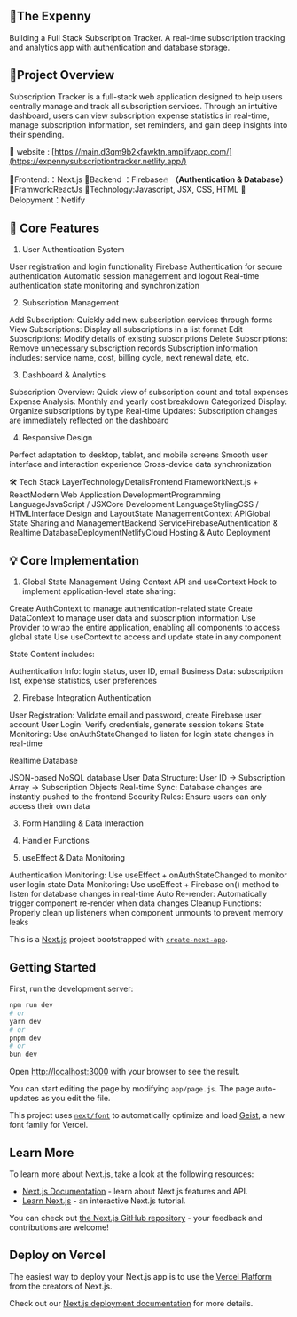 ## 📱The Expenny 
Building a Full Stack Subscription Tracker. A real-time subscription tracking and analytics app with authentication and database storage.  

## 🎯Project Overview
Subscription Tracker is a full-stack web application designed to help users centrally manage and track all subscription services. Through an intuitive dashboard, users can view subscription expense statistics in real-time, manage subscription information, set reminders, and gain deep insights into their spending.

🎁 website : [https://main.d3qm9b2kfawktn.amplifyapp.com/](https://expennysubscriptiontracker.netlify.app/)

🌟Frontend:：Next.js
🌟Backend ：Firebase🔥 <b>（Authentication & Database）</b>
🌟Framwork:ReactJs
🌟Technology:Javascript, JSX, CSS, HTML
🌟Delopyment：Netlify


## 🌟 Core Features
1. User Authentication System

User registration and login functionality
Firebase Authentication for secure authentication
Automatic session management and logout
Real-time authentication state monitoring and synchronization

2. Subscription Management

Add Subscription: Quickly add new subscription services through forms
View Subscriptions: Display all subscriptions in a list format
Edit Subscriptions: Modify details of existing subscriptions
Delete Subscriptions: Remove unnecessary subscription records
Subscription information includes: service name, cost, billing cycle, next renewal date, etc.

3. Dashboard & Analytics

Subscription Overview: Quick view of subscription count and total expenses
Expense Analysis: Monthly and yearly cost breakdown
Categorized Display: Organize subscriptions by type
Real-time Updates: Subscription changes are immediately reflected on the dashboard

4. Responsive Design

Perfect adaptation to desktop, tablet, and mobile screens
Smooth user interface and interaction experience
Cross-device data synchronization

🛠️ Tech Stack
LayerTechnologyDetailsFrontend FrameworkNext.js + ReactModern Web Application DevelopmentProgramming LanguageJavaScript / JSXCore Development LanguageStylingCSS / HTMLInterface Design and LayoutState ManagementContext APIGlobal State Sharing and ManagementBackend ServiceFirebaseAuthentication & Realtime DatabaseDeploymentNetlifyCloud Hosting & Auto Deployment

## 💡 Core Implementation
1. Global State Management
Using Context API and useContext Hook to implement application-level state sharing:

Create AuthContext to manage authentication-related state
Create DataContext to manage user data and subscription information
Use Provider to wrap the entire application, enabling all components to access global state
Use useContext to access and update state in any component

State Content includes:

Authentication Info: login status, user ID, email
Business Data: subscription list, expense statistics, user preferences

2. Firebase Integration
Authentication

User Registration: Validate email and password, create Firebase user account
User Login: Verify credentials, generate session tokens
State Monitoring: Use onAuthStateChanged to listen for login state changes in real-time

Realtime Database

JSON-based NoSQL database
User Data Structure: User ID → Subscription Array → Subscription Objects
Real-time Sync: Database changes are instantly pushed to the frontend
Security Rules: Ensure users can only access their own data

3. Form Handling & Data Interaction

4. Handler Functions

5. useEffect & Data Monitoring

Authentication Monitoring: Use useEffect + onAuthStateChanged to monitor user login state
Data Monitoring: Use useEffect + Firebase on() method to listen for database changes in real-time
Auto Re-render: Automatically trigger component re-render when data changes
Cleanup Functions: Properly clean up listeners when component unmounts to prevent memory leaks


This is a [Next.js](https://nextjs.org) project bootstrapped with [`create-next-app`](https://nextjs.org/docs/app/api-reference/cli/create-next-app).

## Getting Started

First, run the development server:

```bash
npm run dev
# or
yarn dev
# or
pnpm dev
# or
bun dev
```

Open [http://localhost:3000](http://localhost:3000) with your browser to see the result.

You can start editing the page by modifying `app/page.js`. The page auto-updates as you edit the file.

This project uses [`next/font`](https://nextjs.org/docs/app/building-your-application/optimizing/fonts) to automatically optimize and load [Geist](https://vercel.com/font), a new font family for Vercel.

## Learn More

To learn more about Next.js, take a look at the following resources:

- [Next.js Documentation](https://nextjs.org/docs) - learn about Next.js features and API.
- [Learn Next.js](https://nextjs.org/learn) - an interactive Next.js tutorial.

You can check out [the Next.js GitHub repository](https://github.com/vercel/next.js) - your feedback and contributions are welcome!

## Deploy on Vercel

The easiest way to deploy your Next.js app is to use the [Vercel Platform](https://vercel.com/new?utm_medium=default-template&filter=next.js&utm_source=create-next-app&utm_campaign=create-next-app-readme) from the creators of Next.js.

Check out our [Next.js deployment documentation](https://nextjs.org/docs/app/building-your-application/deploying) for more details.
